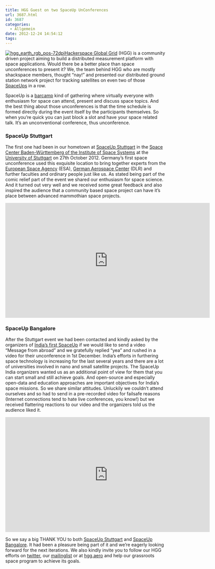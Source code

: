 ```yaml
---
title: HGG Guest on two SpaceUp UnConferences
url: 3687.html
id: 3687
categories:
  - Allgemein
date: 2012-12-24 14:54:12
tags:
---
```


[![hgg_earth_rgb_pos-72dpi](https://blog.shackspace.de/wp-content/uploads/2012/12/hgg_earth_rgb_pos-72dpi-150x150.png)](https://blog.shackspace.de/wp-content/uploads/2012/12/hgg_earth_rgb_pos-72dpi.png)[Hackerspace Global Grid](http://hgg.aero/) (HGG) is a community driven project aiming to build a distributed measurement platform with space applications. Would there be a better place than space unconferences to present it? We, the team behind HGG who are mostly shackspace members, thought “nay!” and presented our distributed ground station network project for tracking satellites on even two of those [SpaceUps](http://www.spaceup.org) in a row.

SpaceUp is a [barcamp](http://en.wikipedia.org/wiki/BarCamp) kind of gathering where virtually everyone with enthusiasm for space can attend, present and discuss space topics. And the best thing about those unconferences is that the time schedule is formed directly during the event itself by the participants themselves. So when you’re quick you can just block a slot and have your space related talk. It’s an unconventional conference, thus unconference.

<!--more-->

### SpaceUp Stuttgart

The first one had been in our hometown at [SpaceUp Stuttgart](http://www.spaceup.org/stuttgart) in the [Space Center Baden-Württemberg of the Institute of Space Systems](http://www.irs.uni-stuttgart.de/index.en.html) at the [University of Stuttgart](http://www.uni-stuttgart.de/home/index.en.html) on 27th October 2012\. Germany’s first space unconference used this exquisite location to bring together experts from the [European Space Agency](http://www.esa.int/ESA) (ESA), [German Aerospace Center](http://www.dlr.de/dlr/en/) (DLR) and further faculties and ordinary people just like us. As stated being part of the comic relief part of the event we shared our enthusiasm for space science. And it turned out very well and we received some great feedback and also inspired the audience that a community based space project can have it’s place between advanced mammothian space projects.

<iframe src="http://www.youtube.com/embed/zA5rQWJeYho?feature=player_detailpage" height="360" width="640" allowfullscreen="" frameborder="0"></iframe>

### SpaceUp Bangalore

After the Stuttgart event we had been contacted and kindly asked by the organizers of [India’s first SpaceUp](http://www.spaceupindia.org) if we would like to send a video “Message from abroad” and we gratefully replied “yea” and rushed in a video for their unconference in 1st December. India’s efforts in furthering space technology is increasing for the last several years and there are a lot of universities involved in nano and small satellite projects. The SpaceUp India organizers wanted us as an additional point of view for them that you can start small and still achieve goals. And open-source and especially open-data and education approaches are important objectives for India’s space missions. So we share similar attitudes. Unluckily we couldn’t attend ourselves and so had to send in a pre-recorded video for failsafe reasons (Internet connections tend to hate live conferences, you know!) but we received flattering reactions to our video and the organizers told us the audience liked it.

<iframe src="http://www.youtube.com/embed/Ld46CQhw0Tw?feature=player_detailpage" height="360" width="640" allowfullscreen="" frameborder="0"></iframe>

So we say a big THANK YOU to both [SpaceUp Stuttgart](http://www.spaceup.org/stuttgart) and [SpaceUp Bangalore](http://www.spaceupindia.org). It had been a pleasure being part of it and we’re eagerly looking forward for the next iterations. We also kindly invite you to follow our HGG efforts on [twitter](https://twitter.com/hxglobalgrid), our [mailinglist](https://lists.shackspace.de/mailman/listinfo/constellation) or at [hgg.aero](http://hgg.aero/) and help our grassroots space program to achieve its goals.